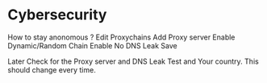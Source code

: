 # Cybersecurity
How to stay anonomous ?
Edit Proxychains
Add Proxy server
Enable Dynamic/Random Chain
Enable No DNS Leak
Save

Later Check for the Proxy server and DNS Leak Test and Your country.
This should change every time.
